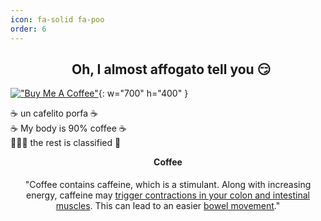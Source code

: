 ```yaml
---
icon: fa-solid fa-poo
order: 6
---
```


<div style="text-align: center;"> <h2><i class="fa-solid fa-mug-hot fa-2x"></i>&ensp;Oh, I almost affogato tell you 😏</h2> </div>

[!["Buy Me A Coffee"](https://www.buymeacoffee.com/assets/img/custom_images/orange_img.png)](https://buymeacoffee.com/pbidatavizzle){: w="700" h="400" }  

☕ un cafelito porfa ☕  
☕ My body is 90% coffee ☕  
🧙🏼‍♂️ the rest is classified 🤖  

<div style="text-align: center;">
  <i class="fa-solid fa-coffee fa-5x"></i>
  <h4 style="margin-top: 0.25em;">Coffee</h4>
  <p>"Coffee contains caffeine, which is a stimulant. Along with increasing energy, caffeine may <a href="https://pubmed.ncbi.nlm.nih.gov/2338272/">trigger contractions in your colon and intestinal muscles</a>. This can lead to an easier <a href="https://centreforgastrointestinalhealth.com.au/resources/understanding-your-stool/">bowel movement</a>."</p>
</div>


